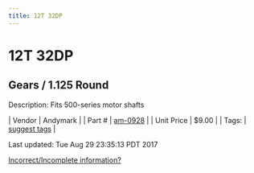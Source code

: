 ```yaml
---
title: 12T 32DP
---
```


# 12T 32DP
## Gears / 1.125 Round
Description: 	Fits 500-series motor shafts 

| Vendor | Andymark | 
| Part # | [am-0928](http://www.andymark.com/product-p/am-0928.htm) | 
| Unit Price | $9.00 | 
| Tags: | [suggest tags](https://docs.google.com/forms/d/e/1FAIpQLSeWyY8v3RgOty-MyWmh9U0iivNYN_molChYyS-0U-o-kOAv_g/viewform) | 

Last updated: Tue Aug 29 23:35:13 PDT 2017

 [Incorrect/Incomplete information?](https://docs.google.com/forms/d/e/1FAIpQLSeWyY8v3RgOty-MyWmh9U0iivNYN_molChYyS-0U-o-kOAv_g/viewform)